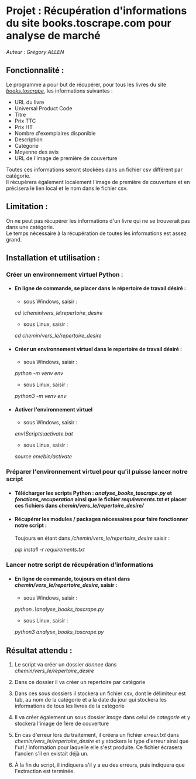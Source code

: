 # Projet : Récupération d'informations du site books.toscrape.com pour analyse de marché  


*Auteur : Grégory ALLEN*

## Fonctionnalité :  
  
Le programme a pour but de récupérer, pour tous les livres du site *[books.toscrape](http://books.toscrape.com/index.html)*, les informations suivantes :  
- URL du livre
- Universal Product Code
- Titre
- Prix TTC
- Prix HT
- Nombre d'exemplaires disponible
- Description
- Catégorie
- Moyenne des avis
- URL de l'image de première de couverture  

Toutes ces informations seront stockées dans un fichier csv différent par catégorie.  
Il récupèrera également localement l'image de première de couverture et en précisera le lien local et le nom dans le fichier csv.

## Limitation :  

On ne peut pas récupérer les informations d'un livre qui ne se trouverait pas dans une catégorie.  
Le temps nécessaire à la récupération de toutes les informations est assez grand.
  
## Installation et utilisation :
  
### Créer un environnement virtuel Python : 
 
- #### En ligne de commande, se placer dans le répertoire de travail désiré :

  - sous Windows, saisir :

  *cd \chemin\vers_le\repertoire_desire*  

  - sous Linux, saisir :
   
  *cd chemin/vers_le/repertoire_desire*
     
- #### Créer un environnement virtuel dans le repertoire de travail désiré :
 
  - sous Windows, saisir :

  *python -m venv env*  

  - sous Linux, saisir :
   
  *python3 -m venv env*
   
- #### Activer l'environnement virtuel
       
  - sous Windows, saisir : 
       
  *env\Scripts\activate.bat*
       
  - sous Linux, saisir : 
      
  *source env/bin/activate*  

### Préparer l'environnement virtuel pour qu'il puisse lancer notre script

- #### Télécharger les scripts Python : *analyse_books_toscrape.py* et *fonctions_recuperation* ainsi que le fichier *requirements.txt* et placer ces fichiers dans *chemin/vers_le/repertoire_desire/*  

- #### Récupérer les modules / packages nécessaires pour faire fonctionner notre script :
    
    Toujours en étant dans */chemin/vers_le/repertoire_desire* saisir :  
    
    *pip install -r requirements.txt*

### Lancer notre script de récupération d'informations  

- #### En ligne de commande, toujours en étant dans *chemin/vers_le/repertoire_desire*, saisir :

  - sous Windows, saisir :
       
  *python .\analyse_books_toscrape.py*
       
  - sous Linux, saisir : 
      
  *python3 analyse_books_toscrape.py*  
    
## Résultat attendu :  
  
1. Le script va créer un dossier *donnee* dans *chemin/vers_le/repertoire_desire* 

2. Dans ce dossier il va créer un repertoire par catégorie

3. Dans ces sous dossiers il stockera un fichier csv, dont le délimiteur est tab, au nom de la catégorie et a la date du jour qui stockera les informations de tous les livres de la catégorie

4. Il va créer également un sous dossier *image* dans celui de *categorie* et y stockera l'image de 1ère de couverture

5. En cas d'erreur lors du traitement, il créera un fichier *erreur.txt* dans *chemin/vers_le/repertoire_desire* et y stockera le type d'erreur ainsi que l'url / information pour laquelle elle s'est produite. Ce fichier écrasera l'ancien s'il en existait déjà un.
6. À la fin du script, il indiquera s'il y a eu des erreurs, puis indiquera que l'extraction est terminée.






